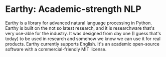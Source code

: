 Earthy: Academic-strength NLP
====

Earthy is a library for advanced natural language processing in Python. Earthy is built on the not so latest research, and it is researchware that's very use-able for the industry. It was designed from day one (I guess that's today) to be used in research and somehow we know we can use it for real products. Earthy currently supports English. It's an academic open-source software with a commercial-friendly MIT license.
